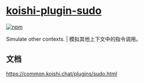 # [koishi-plugin-sudo](https://common.koishi.chat/plugins/sudo.html)
 
[![npm](https://img.shields.io/npm/v/koishi-plugin-sudo?style=flat-square)](https://www.npmjs.com/package/koishi-plugin-sudo)

Simulate other contexts. | 模拟其他上下文中的指令调用。

## 文档

<https://common.koishi.chat/plugins/sudo.html>
